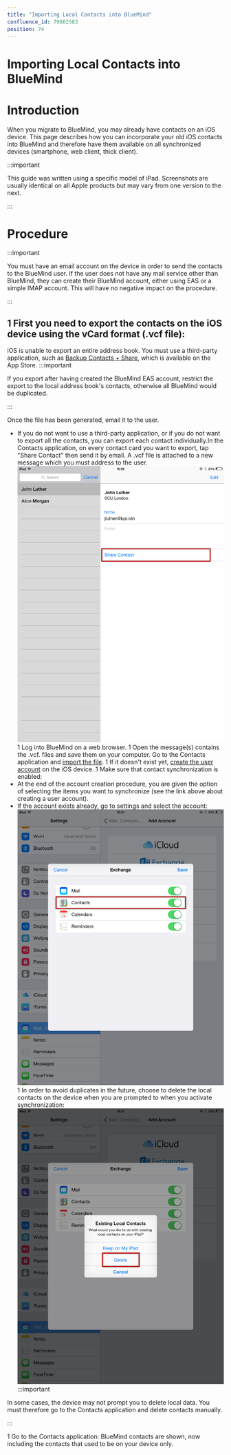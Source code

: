 ```yaml
---
title: "Importing Local Contacts into BlueMind"
confluence_id: 79862583
position: 74
---
```

# Importing Local Contacts into BlueMind


# Introduction

When you migrate to BlueMind, you may already have contacts on an iOS device. This page describes how you can incorporate your old iOS contacts into BlueMind and therefore have them available on all synchronized devices (smartphone, web client, thick client).


:::important

This guide was written using a specific model of iPad. Screenshots are usually identical on all Apple products but may vary from one version to the next.

:::

# Procedure
:::important

You must have an email account on the device in order to send the contacts to the BlueMind user. If the user does not have any mail service other than BlueMind, they can create their BlueMind account, either using EAS or a simple IMAP account. This will have no negative impact on the procedure.

:::

1 First you need to export the contacts on the iOS device using the vCard format (.vcf file):
  - 
iOS is unable to export an entire address book. You must use a third-party application, such as [Backup Contacts + Share](https://itunes.apple.com/us/app/backup-contacts-+-share/id486537944?mt=8&ign-mpt=uo%3D4), which is available on the App Store.
:::important

If you export after having created the BlueMind EAS account, restrict the export to the local address book's contacts, otherwise all BlueMind would be duplicated.

:::

Once the file has been generated, email it to the user.

  - If you do not want to use a third-party application, or if you do not want to export all the contacts, you can export each contact individually.In the Contacts application, on every contact card you want to export, tap "Share Contact" then send it by email. A .vcf file is attached to a new message which you must address to the user.![](../../../attachments/79862583/79862586.png)
1 Log into BlueMind on a web browser.
1 Open the message(s) contains the .vcf. files and save them on your computer. Go to the Contacts application and [import the file](/Guide_de_l_utilisateur/Les_contacts/).
1 If it doesn't exist yet, [create the user account](/Guide_de_l_utilisateur/Configuration_des_périphériques_mobiles/Synchronisation_avec_iOS/) on the iOS device.
1 Make sure that contact synchronization is enabled: 
  - At the end of the account creation procedure, you are given the option of selecting the items you want to synchronize (see the link above about creating a user account).
  - If the account exists already, go to settings and select the account:![](../../../attachments/79862583/79862588.png)
1 
In order to avoid duplicates in the future, choose to delete the local contacts on the device when you are prompted to when you activate synchronization:
![](../../../attachments/79862583/79862584.png)
:::important

In some cases, the device may not prompt you to delete local data. You must therefore go to the Contacts application and delete contacts manually.

:::

1 
Go to the Contacts application: BlueMind contacts are shown, now including the contacts that used to be on your device only.


